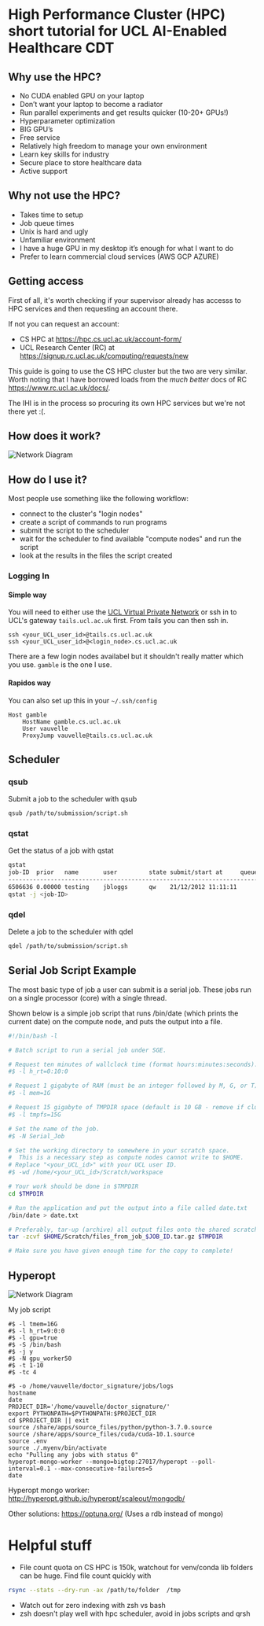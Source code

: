 # High Performance Cluster (HPC) short tutorial for UCL AI-Enabled Healthcare CDT

## Why use the HPC?
* No CUDA enabled GPU on your laptop
* Don’t want your laptop to become a radiator
* Run parallel experiments and get results quicker (10-20+ GPUs!)
* Hyperparameter optimization
* BIG GPU’s
* Free service
* Relatively high freedom to manage your own environment
* Learn key skills for industry 
* Secure place to store healthcare data
* Active support

## Why not use the HPC?
* Takes time to setup
* Job queue times 
* Unix is hard and ugly
* Unfamiliar environment
* I have a huge GPU in my desktop it’s enough for what I want to do
* Prefer to learn commercial cloud services (AWS GCP AZURE)

## Getting access

First of all, it's worth checking if your supervisor already has accesss to HPC services and then requesting an account there. 

If not you can request an account:
* CS HPC at https://hpc.cs.ucl.ac.uk/account-form/ 
* UCL Research Center (RC) at https://signup.rc.ucl.ac.uk/computing/requests/new

This guide is going to use the CS HPC cluster but the two are very similar. Worth noting that I have borrowed loads from the *much better* docs of RC https://www.rc.ucl.ac.uk/docs/.

The IHI is in the process so procuring its own HPC services but we're not there yet :(.

## How does it work?
![Network Diagram](images/network_diagram_basic.png)


## How do I use it?

Most people use something like the following workflow:

 - connect to the cluster's "login nodes"
 - create a script of commands to run programs
 - submit the script to the scheduler
 - wait for the scheduler to find available "compute nodes" and run the script
 - look at the results in the files the script created


### Logging In

#### Simple way

You will need to either use the [UCL Virtual Private Network](https://www.ucl.ac.uk/isd/services/get-connected/ucl-virtual-private-network-vpn/) or ssh in to UCL's gateway `tails.ucl.ac.uk` first. From tails you can then ssh in. 

```
ssh <your_UCL_user_id>@tails.cs.ucl.ac.uk
ssh <your_UCL_user_id>@<login_node>.cs.ucl.ac.uk
```

There are a few login nodes availabel but it shouldn't really matter which you use. `gamble` is the one I use. 

#### Rapidos way

You can also set up this in your `~/.ssh/config`
```
Host gamble
	HostName gamble.cs.ucl.ac.uk
	User vauvelle
	ProxyJump vauvelle@tails.cs.ucl.ac.uk
 ```

## Scheduler

### qsub
Submit a job to the scheduler with qsub
```bash
qsub /path/to/submission/script.sh
```
### qstat
Get the status of a job with qstat
```bash
qstat
job-ID  prior   name       user         state submit/start at     queue                          slots ja-task-ID 
-----------------------------------------------------------------------------------------------------------------
6506636 0.00000 testing    jbloggs      qw    21/12/2012 11:11:11                                    1     
qstat -j <job-ID>
```

### qdel
Delete a job to the scheduler with qdel
```bash
qdel /path/to/submission/script.sh
```

## Serial Job Script Example

The most basic type of job a user can submit is a serial job. These jobs run on a single processor (core) with a single thread. 

Shown below is a simple job script that runs /bin/date (which prints the current date) on the compute node, and puts the output into a file.

```bash
#!/bin/bash -l

# Batch script to run a serial job under SGE.

# Request ten minutes of wallclock time (format hours:minutes:seconds).
#$ -l h_rt=0:10:0

# Request 1 gigabyte of RAM (must be an integer followed by M, G, or T)
#$ -l mem=1G

# Request 15 gigabyte of TMPDIR space (default is 10 GB - remove if cluster is diskless)
#$ -l tmpfs=15G

# Set the name of the job.
#$ -N Serial_Job

# Set the working directory to somewhere in your scratch space.  
#  This is a necessary step as compute nodes cannot write to $HOME.
# Replace "<your_UCL_id>" with your UCL user ID.
#$ -wd /home/<your_UCL_id>/Scratch/workspace

# Your work should be done in $TMPDIR 
cd $TMPDIR

# Run the application and put the output into a file called date.txt
/bin/date > date.txt

# Preferably, tar-up (archive) all output files onto the shared scratch area
tar -zcvf $HOME/Scratch/files_from_job_$JOB_ID.tar.gz $TMPDIR

# Make sure you have given enough time for the copy to complete!
```

## Hyperopt
![Network Diagram](images/network_diagram_hyperopt.png)

My job script

```
#$ -l tmem=16G
#$ -l h_rt=9:0:0
#$ -l gpu=true
#$ -S /bin/bash
#$ -j y
#$ -N gpu_worker50
#$ -t 1-10
#$ -tc 4

#$ -o /home/vauvelle/doctor_signature/jobs/logs
hostname
date
PROJECT_DIR='/home/vauvelle/doctor_signature/'
export PYTHONPATH=$PYTHONPATH:$PROJECT_DIR
cd $PROJECT_DIR || exit
source /share/apps/source_files/python/python-3.7.0.source
source /share/apps/source_files/cuda/cuda-10.1.source
source .env
source ./.myenv/bin/activate
echo "Pulling any jobs with status 0"
hyperopt-mongo-worker --mongo=bigtop:27017/hyperopt --poll-interval=0.1 --max-consecutive-failures=5
date
```


Hyperopt mongo worker: http://hyperopt.github.io/hyperopt/scaleout/mongodb/


Other solutions: https://optuna.org/ (Uses a rdb instead of mongo)

# Helpful stuff
- File count quota on CS HPC is 150k, watchout for venv/conda lib folders can be huge. Find file count quickly with
```bash
rsync --stats --dry-run -ax /path/to/folder  /tmp
```
- Watch out for zero indexing with zsh vs bash
- zsh doesn't play well with hpc scheduler, avoid in jobs scripts and qrsh

